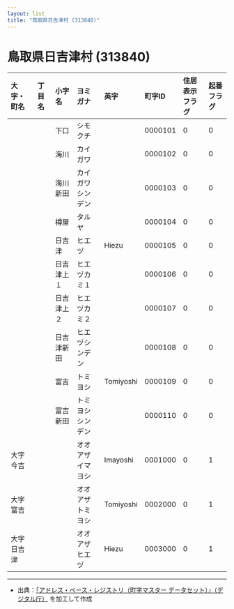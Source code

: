 ```yaml
---
layout: list
title: "鳥取県日吉津村 (313840)"
---
```


# 鳥取県日吉津村 (313840)

| 大字・町名 | 丁目名 | 小字名 | ヨミガナ | 英字 | 町字ID | 住居表示フラグ | 起番フラグ |
|:---|:---|:---|:---|:---|:---|:---|:---|
|  |  | 下口 |   シモクチ |  | 0000101 | 0 | 0 |
|  |  | 海川 |   カイガワ |  | 0000102 | 0 | 0 |
|  |  | 海川新田 |   カイガワシンデン |  | 0000103 | 0 | 0 |
|  |  | 樽屋 |   タルヤ |  | 0000104 | 0 | 0 |
|  |  | 日吉津 |   ヒエヅ | Hiezu | 0000105 | 0 | 0 |
|  |  | 日吉津上１ |   ヒエヅカミ１ |  | 0000106 | 0 | 0 |
|  |  | 日吉津上２ |   ヒエヅカミ２ |  | 0000107 | 0 | 0 |
|  |  | 日吉津新田 |   ヒエヅシンデン |  | 0000108 | 0 | 0 |
|  |  | 富吉 |   トミヨシ | Tomiyoshi | 0000109 | 0 | 0 |
|  |  | 富吉新田 |   トミヨシシンデン |  | 0000110 | 0 | 0 |
| 大字今吉 |  |  | オオアザイマヨシ   | Imayoshi | 0001000 | 0 | 1 |
| 大字富吉 |  |  | オオアザトミヨシ   | Tomiyoshi | 0002000 | 0 | 1 |
| 大字日吉津 |  |  | オオアザヒエヅ   | Hiezu | 0003000 | 0 | 1 |

---

- 出典：[「アドレス・ベース・レジストリ（町字マスター データセット）』（デジタル庁）](https://www.digital.go.jp/policies/base_registry_address/) を加工して作成